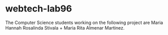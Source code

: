 # webtech-lab96
The Computer Science students working on the following project are Maria Hannah Rosalinda Stivala + Maria Rita Almenar Martinez.
